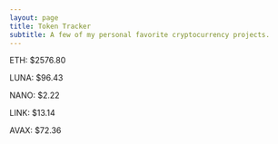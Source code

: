 ```yaml
---
layout: page
title: Token Tracker
subtitle: A few of my personal favorite cryptocurrency projects.
---
```


<!--BEGINCRYPTOINPUT-->
ETH: $2576.80

LUNA: $96.43

NANO: $2.22

LINK: $13.14

AVAX: $72.36

<!--ENDCRYPTOINPUT-->
